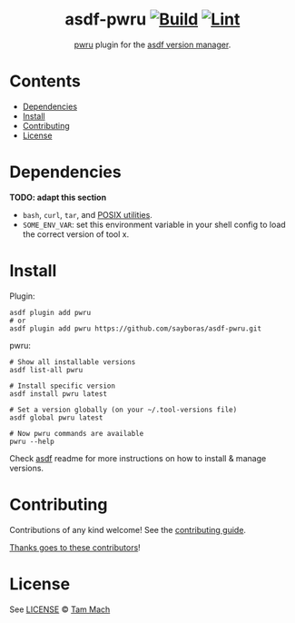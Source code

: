 <div align="center">

# asdf-pwru [![Build](https://github.com/sayboras/asdf-pwru/actions/workflows/build.yml/badge.svg)](https://github.com/sayboras/asdf-pwru/actions/workflows/build.yml) [![Lint](https://github.com/sayboras/asdf-pwru/actions/workflows/lint.yml/badge.svg)](https://github.com/sayboras/asdf-pwru/actions/workflows/lint.yml)

[pwru](https://github.com/cilium/pwru) plugin for the [asdf version manager](https://asdf-vm.com).

</div>

# Contents

- [Dependencies](#dependencies)
- [Install](#install)
- [Contributing](#contributing)
- [License](#license)

# Dependencies

**TODO: adapt this section**

- `bash`, `curl`, `tar`, and [POSIX utilities](https://pubs.opengroup.org/onlinepubs/9699919799/idx/utilities.html).
- `SOME_ENV_VAR`: set this environment variable in your shell config to load the correct version of tool x.

# Install

Plugin:

```shell
asdf plugin add pwru
# or
asdf plugin add pwru https://github.com/sayboras/asdf-pwru.git
```

pwru:

```shell
# Show all installable versions
asdf list-all pwru

# Install specific version
asdf install pwru latest

# Set a version globally (on your ~/.tool-versions file)
asdf global pwru latest

# Now pwru commands are available
pwru --help
```

Check [asdf](https://github.com/asdf-vm/asdf) readme for more instructions on how to
install & manage versions.

# Contributing

Contributions of any kind welcome! See the [contributing guide](contributing.md).

[Thanks goes to these contributors](https://github.com/sayboras/asdf-pwru/graphs/contributors)!

# License

See [LICENSE](LICENSE) © [Tam Mach](https://github.com/sayboras/)
